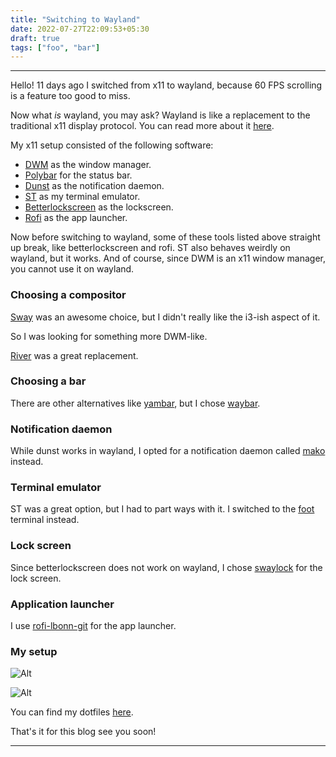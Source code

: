 ```yaml
---
title: "Switching to Wayland"
date: 2022-07-27T22:09:53+05:30
draft: true
tags: ["foo", "bar"]
---
```


---

Hello! 11 days ago I switched from x11 to wayland, because 60 FPS scrolling is a feature too good to miss.

Now what _is_ wayland, you may ask? Wayland is like a replacement to the traditional x11 display protocol. You can read more about it [here](https://wayland.freedesktop.org/).

My x11 setup consisted of the following software:

-   [DWM](https://github.com/rv178/dwm) as the window manager.
-   [Polybar](https://github.com/polybar/polybar) for the status bar.
-   [Dunst](https://github.com/dunst-project/dunst) as the notification daemon.
-   [ST](https://github.com/rv178/xelph-st-git) as my terminal emulator.
-   [Betterlockscreen](https://github.com/betterlockscreen/betterlockscreen) as the lockscreen.
-   [Rofi](https://github.com/davatorium/rofi/) as the app launcher.

Now before switching to wayland, some of these tools listed above straight up break, like betterlockscreen
and rofi. ST also behaves weirdly on wayland, but it works. And of course, since DWM is an x11 window manager,
you cannot use it on wayland.

### Choosing a compositor

[Sway](https://github.com/swaywm/sway) was an awesome choice, but I didn't really like the i3-ish aspect of it.

So I was looking for something more DWM-like.

[River](https://github.com/riverwm/river) was a great replacement.

### Choosing a bar

There are other alternatives like [yambar](https://codeberg.org/dnkl/yambar), but I chose [waybar](https://github.com/Alexays/Waybar).

### Notification daemon

While dunst works in wayland, I opted for a notification daemon called [mako](https://github.com/emersion/mako) instead.

### Terminal emulator

ST was a great option, but I had to part ways with it. I switched to the [foot](https://github.com/DanteAlighierin/foot) terminal instead.

### Lock screen

Since betterlockscreen does not work on wayland, I chose [swaylock](https://github.com/swaywm/swaylock) for the lock screen.

### Application launcher

I use [rofi-lbonn-git](https://github.com/lbonn/rofi) for the app launcher.

### My setup

![Alt](https://raw.githubusercontent.com/rv178/.dotfiles/wayland/.assets/screenshots/2.png)

![Alt](https://raw.githubusercontent.com/rv178/.dotfiles/wayland/.assets/screenshots/1.png)

You can find my dotfiles [here](https://github.com/rv178/.dotfiles).

That's it for this blog see you soon!

---
